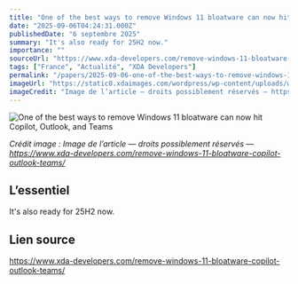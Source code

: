 ```yaml
---
title: "One of the best ways to remove Windows 11 bloatware can now hit Copilot, Outlook, and Teams"
date: "2025-09-06T04:24:31.000Z"
publishedDate: "6 septembre 2025"
summary: "It's also ready for 25H2 now."
importance: ""
sourceUrl: "https://www.xda-developers.com/remove-windows-11-bloatware-copilot-outlook-teams/"
tags: ["France", "Actualité", "XDA Developers"]
permalink: "/papers/2025-09-06-one-of-the-best-ways-to-remove-windows-11-bloatware-can-now-hit-copilot-outlook-and-teams"
imageUrl: "https://static0.xdaimages.com/wordpress/wp-content/uploads/wm/2025/08/powerrename-windows-11.jpg?w=1600&h=900&fit=crop"
imageCredit: "Image de l’article — droits possiblement réservés — https://www.xda-developers.com/remove-windows-11-bloatware-copilot-outlook-teams/"
---
```


![One of the best ways to remove Windows 11 bloatware can now hit Copilot, Outlook, and Teams](https://static0.xdaimages.com/wordpress/wp-content/uploads/wm/2025/08/powerrename-windows-11.jpg?w=1600&h=900&fit=crop)

*Crédit image : Image de l’article — droits possiblement réservés — https://www.xda-developers.com/remove-windows-11-bloatware-copilot-outlook-teams/*

## L’essentiel

It's also ready for 25H2 now.

## Lien source

https://www.xda-developers.com/remove-windows-11-bloatware-copilot-outlook-teams/

